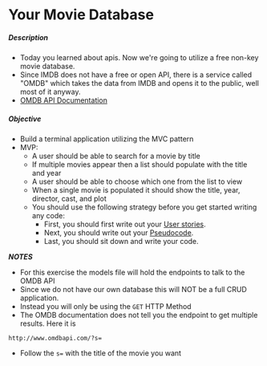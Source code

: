 # Your Movie Database

##### Description

* Today you learned about apis. Now we're going to utilize a free non-key movie database. 
* Since IMDB does not have a free or open API, there is a service called "OMDB" which takes the data from IMDB and opens it to the public, well most of it anyway. 
* [OMDB API Documentation](http://omdbapi.com/)



##### Objective

* Build a terminal application utilizing the MVC pattern
* MVP:
	* A user should be able to search for a movie by title
	* If multiple movies appear then a list should populate with the title and year
	* A user should be able to choose which one from the list to view
	* When a single movie is populated it should show the title, year, director, cast, and plot
    * You should use the following strategy before you get started writing any code:
        * First, you should first write out your [User stories](https://www.mountaingoatsoftware.com/agile/user-stories).
        * Next, you should write out your [Pseudocode](http://programmers.stackexchange.com/questions/136292/what-is-pseudocode).
        * Last, you should sit down and write your code.
	
***NOTES***

* For this exercise the models file will hold the endpoints to talk to the OMDB API
* Since we do not have our own database this will NOT be a full CRUD application. 
* Instead you will only be using the `GET` HTTP Method 
* The OMDB documentation does not tell you the endpoint to get multiple results. Here it is

```
http://www.omdbapi.com/?s=
```
* Follow the `s=` with the title of the movie you want
	
